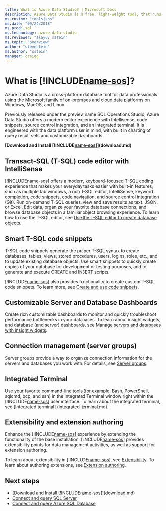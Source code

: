 ```yaml
---
title: What is Azure Data Studio? | Microsoft Docs
description: Azure Data Studio is a free, light-weight tool, that runs on Windows, macOS, and Linux, for managing SQL Server, Azure SQL Database, and Azure SQL Data Warehouse; wherever they're running. 
ms.custom: "tools|sos"
ms.date: "09/24/2018"
ms.prod: sql
ms.technology: azure-data-studio
ms.reviewer: "alayu; sstein"
ms.topic: "overview"
author: "stevestein"
ms.author: "sstein"
manager: craigg
---
```


# What is [!INCLUDE[name-sos](../includes/name-sos.md)]?

Azure Data Studio is a cross-platform database tool for data professionals using the Microsoft family of on-premises and cloud data platforms on Windows, MacOS, and Linux.

Previously released under the preview name SQL Operations Studio, Azure Data Studio offers a modern editor experience with Intellisense, code snippets, source control integration, and an integrated terminal. It is engineered with the data platform user in mind, with built in charting of query result sets and customizable dashboards.

**[Download and Install [!INCLUDE[name-sos](../includes/name-sos-short.md)]](download.md)**


## Transact-SQL (T-SQL) code editor with IntelliSense

[!INCLUDE[name-sos](../includes/name-sos-short.md)] offers a modern, keyboard-focused T-SQL coding experience that makes your everyday tasks easier with built-in features, such as multiple tab windows, a rich T-SQL editor, IntelliSense, keyword completion, code snippets, code navigation, and source control integration (Git). Run on-demand T-SQL queries, view and save results as text, JSON, or Excel. Edit data, organize your favorite database connections, and browse database objects in a familiar object browsing experience. To learn how to use the T-SQL editor, see [Use the T-SQL editor to create database objects](tutorial-sql-editor.md).

## Smart T-SQL code snippets

T-SQL code snippets generate the proper T-SQL syntax to create databases, tables, views, stored procedures, users, logins, roles, etc., and to update existing database objects. Use smart snippets to quickly create copies of your database for development or testing purposes, and to generate and execute CREATE and INSERT scripts.

[!INCLUDE[name-sos](../includes/name-sos-short.md)] also provides functionality to create custom T-SQL code snippets. To learn more, see [Create and use code snippets](code-snippets.md).


## Customizable Server and Database Dashboards

Create rich customizable dashboards to monitor and quickly troubleshoot performance bottlenecks in your databases. To learn about insight widgets, and database (and server) dashboards, see [Manage servers and databases with insight widgets](insight-widgets.md).

## Connection management (server groups)

Server groups provide a way to organize connection information for the servers and databases you work with. For details, see [Server groups](server-groups.md).

## Integrated Terminal

Use your favorite command-line tools (for example, Bash, PowerShell, sqlcmd, bcp, and ssh) in the Integrated Terminal window right within the [!INCLUDE[name-sos](../includes/name-sos-short.md)] user interface. To learn about the integrated terminal, see [Integrated terminal] (integrated-terminal.md).

## Extensibility and extension authoring

Enhance the [!INCLUDE[name-sos](../includes/name-sos-short.md)] experience by extending the functionality of the base installation. [!INCLUDE[name-sos](../includes/name-sos-short.md)] provides extensibility points for data management activities, as well as support for extension authoring.

To learn about extensibility in [!INCLUDE[name-sos](../includes/name-sos-short.md)], see [Extensibility](extensibility.md).
To learn about authoring extensions, see [Extension authoring](extension-authoring.md).




## Next steps
- [Download and Install [!INCLUDE[name-sos](../includes/name-sos-short.md)]](download.md)
- [Connect and query SQL Server](quickstart-sql-server.md)
- [Connect and query Azure SQL Database](quickstart-sql-database.md)
